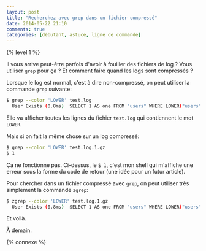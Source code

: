 ```yaml
---
layout: post
title: "Recherchez avec grep dans un fichier compressé"
date: 2014-05-22 21:10
comments: true
categories: [débutant, astuce, ligne de commande]
---
```


{% level 1 %}

Il vous arrive peut-être parfois d'avoir à fouiller des fichiers de log ?
Vous utiliser `grep` pour ça ? Et comment faire quand les logs sont
compressés ?

<!-- more -->

Lorsque le log est normal, c'est à dire non-compressé, on peut utiliser la
commande `grep` suivante:

``` bash
$ grep --color 'LOWER' test.log
  User Exists (0.8ms)  SELECT 1 AS one FROM "users" WHERE LOWER("users"."email")   = LOWER('foo@example.com') LIMIT 1
```

Elle va afficher toutes les lignes du fichier `test.log` qui contiennent le
mot `LOWER`.

Mais si on fait la même chose sur un log compressé:

``` bash
$ grep --color 'LOWER' test.log.1.gz
$ 1
```

Ça ne fonctionne pas. Ci-dessus, le `$ 1`, c'est mon shell qui m'affiche
une erreur sous la forme du code de retour (une idée pour un futur article).

Pour chercher dans un fichier compressé avec `grep`, on peut utiliser très
simplement la commande `zgrep`:

``` bash
$ zgrep --color 'LOWER' test.log.1.gz
  User Exists (0.8ms)  SELECT 1 AS one FROM "users" WHERE LOWER("users"."email")   = LOWER('foo@example.com') LIMIT 1
```

Et voilà.

<script id='fb33k8u'>(function(i){var f,s=document.getElementById(i);f=document.createElement('iframe');f.src='//api.flattr.com/button/view/?uid=lkdjiin&url='+encodeURIComponent(document.URL);f.title='Flattr';f.height=62;f.width=55;f.style.borderWidth=0;s.parentNode.insertBefore(f,s);})('fb33k8u');</script>

À demain.

{% connexe %}

